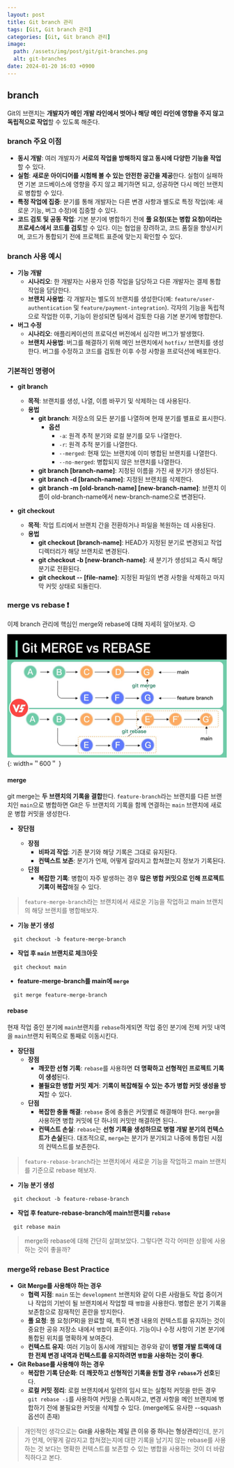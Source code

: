 ```yaml
---
layout: post
title: Git branch 관리
tags: [Git, Git branch 관리]
categories: [Git, Git branch 관리]
image:
  path: /assets/img/post/git/git-branches.png
  alt: git-branches
date: 2024-01-20 16:03 +0900
---
```


## branch

Git의 브랜치는 **개발자가 메인 개발 라인에서 벗어나 해당 메인 라인에 영향을 주지 않고 독립적으로 작업**할 수 있도록 해준다.

### branch 주요 이점

- **동시 개발**: 여러 개발자가 **서로의 작업을 방해하지 않고 동시에 다양한 기능을 작업**할 수 있다.
- **실험**: **새로운 아이디어를 시험해 볼 수 있는 안전한 공간을 제공**한다. 실험이 실패하면 기본 코드베이스에 영향을 주지 않고 폐기하면 되고, 성공하면 다시 메인 브랜치로 병합할 수 있다.
- **특정 작업에 집중**: 분기를 통해 개발자는 다른 변경 사항과 별도로 특정 작업(예: 새로운 기능, 버그 수정)에 집중할 수 있다.
- **코드 검토 및 공동 작업**: 기본 분기에 병합하기 전에 **풀 요청(또는 병합 요청)이라는 프로세스에서 코드를 검토**할 수 있다. 이는 협업을 장려하고, 코드 품질을 향상시키며, 코드가 통합되기 전에 프로젝트 표준에 맞는지 확인할 수 있다.

### branch 사용 예시

- **기능 개발**
  - **시나리오**: 한 개발자는 사용자 인증 작업을 담당하고 다른 개발자는 결제 통합 작업을 담당한다.
  - **브랜치 사용법**: 각 개발자는 별도의 브랜치를 생성한다(예: `feature/user-authentication` 및 `feature/payment-integration`). 각자의 기능을 독립적으로 작업한 이후, 기능이 완성되면 팀에서 검토한 다음 기본 분기에 병합한다.
- **버그 수정**
  - **시나리오**: 애플리케이션의 프로덕션 버전에서 심각한 버그가 발생했다.
  - **브랜치 사용법**: 버그를 해결하기 위해 메인 브랜치에서 `hotfix/` 브랜치를 생성한다. 버그를 수정하고 코드를 검토한 이후 수정 사항을 프로덕션에 배포한다.

### 기본적인 명령어

- **git branch**

  - **목적**: 브랜치를 생성, 나열, 이름 바꾸기 및 삭제하는 데 사용된다.
  - **용법**
    - **git branch**: 저장소의 모든 분기를 나열하며 현재 분기를 별표로 표시한다.
      - **옵션**
        - `-a`: 원격 추적 분기와 로컬 분기를 모두 나열한다.
        - `-r`: 원격 추적 분기를 나열한다.
        - `--merged`: 현재 있는 브랜치에 이미 병합된 브랜치를 나열한다.
        - `--no-merged`: 병합되지 않은 브랜치를 나열한다.
    - **git branch [branch-name]**: 지정된 이름을 가진 새 분기가 생성된다.
    - **git branch -d [branch-name]**: 지정된 브랜치를 삭제한다.
    - **git branch -m [old-branch-name] [new-branch-name]**: 브랜치 이름이 old-branch-name에서 new-branch-name으로 변경된다.

- **git checkout**

  - **목적**: 작업 트리에서 브랜치 간을 전환하거나 파일을 복원하는 데 사용된다.
  - **용법**
    - **git checkout [branch-name]**: HEAD가 지정된 분기로 변경되고 작업 디렉터리가 해당 브랜치로 변경된다.
    - **git checkout -b [new-branch-name]**: 새 분기가 생성되고 즉시 해당 분기로 전환된다.
    - **git checkout -- [file-name]**: 지정된 파일의 변경 사항을 삭제하고 마지막 커밋 상태로 되돌린다.

### merge vs rebase ❗️

이제 branch 관리에 핵심인 merge와 rebase에 대해 자세히 알아보자. 😉

![merge-and-rebase](/assets/img/post/git/merge-and-rebase.jpg){: width=＂600＂ }

#### merge

git merge는 **두 브랜치의 기록을 결합**한다. `feature-branch`라는 브랜치를 다른 브랜치인 `main`으로 병합하면 Git은 두 브랜치의 기록을 함께 연결하는 `main` 브랜치에 새로운 병합 커밋을 생성한다.

- **장단점**

  - **장점**
    - **비파괴 작업**: 기존 분기와 해당 기록은 그대로 유지된다.
    - **컨텍스트 보존**: 분기가 언제, 어떻게 갈라지고 합쳐졌는지 정보가 기록된다.
  - **단점**
    - **복잡한 기록**: 병합이 자주 발생하는 경우 **많은 병합 커밋으로 인해 프로젝트 기록이 복잡**해질 수 있다.

> `feature-merge-branch`라는 브랜치에서 새로운 기능을 작업하고 main 브랜치의 해당 브랜치를 병합해보자.

- **기능 분기 생성**

```console
  git checkout -b feature-merge-branch
```

- **작업 후 `main` 브랜치로 체크아웃**

```console
  git checkout main
```

- **feature-merge-branch를 main에 `merge`**

```console
  git merge feature-merge-branch
```

#### rebase

현재 작업 중인 분기에 `main`브랜치를 `rebase`하게되면 작업 중인 분기에 전체 커밋 내역을 `main`브랜치 뒤쪽으로 통째로 이동시킨다.

- **장단점**
  - **장점**
    - **깨끗한 선형 기록**: `rebase`를 사용하면 **더 명확하고 선형적인 프로젝트 기록이 생성**된다.
    - **불필요한 병합 커밋 제거**: **기록이 복잡해질 수 있는 추가 병합 커밋 생성을 방지**할 수 있다.
  - **단점**
    - **복잡한 충돌 해결**: `rebase` 중에 충돌은 커밋별로 해결해야 한다. `merge`을 사용하면 병합 커밋에 단 하나의 커밋만 해결하면 된다..
    - **컨텍스트 손실**: `rebase`는 **선형 기록을 생성하므로 병렬 개발 분기의 컨텍스트가 손실**된다. 대조적으로, `merge`는 분기가 분기되고 나중에 통합된 시점의 컨텍스트를 보존한다.

> `feature-rebase-branch`라는 브랜치에서 새로운 기능을 작업하고 main 브랜치를 기준으로 rebase 해보자.

- **기능 분기 생성**

```console
  git checkout -b feature-rebase-branch
```

- **작업 후 feature-rebase-branch에 main브랜치를 `rebase`**

```console
  git rebase main
```

> merge와 rebase에 대해 간단히 살펴보았다. 그렇다면 각각 어떠한 상황에 사용하는 것이 좋을까?

### merge와 rebase Best Practice

- **Git Merge를 사용해야 하는 경우**
  - **협력 지점**: `main` 또는 `development` 브랜치와 같이 다른 사람들도 작업 중이거나 작업의 기반이 될 브랜치에서 작업할 때 `병합`을 사용한다. 병합은 분기 기록을 보존함으로 잠재적인 혼란을 방지한다.
  - **풀 요청**: 풀 요청(PR)을 완료할 때, 특히 변경 내용의 컨텍스트를 유지하는 것이 중요한 공유 저장소 내에서 `병합`이 표준이다. 기능이나 수정 사항이 기본 분기에 통합된 위치를 명확하게 보여준다.
  - **컨텍스트 유지**: 여러 기능이 동시에 개발되는 경우와 같이 **병렬 개발 트랙에 대한 전체 변경 내역과 컨텍스트를 유지하려면 `병합`을 사용하는 것이 좋다**.
- **Git Rebase를 사용해야 하는 경우**
  - **복잡한 기록 단순화**: **더 깨끗하고 선형적인 기록을 원할 경우 `rebase`가 선호**된다.
  - **로컬 커밋 정리**: 로컬 브랜치에서 일련의 임시 또는 실험적 커밋을 만든 경우 `git rebase -i`를 사용하여 커밋을 스쿼시하고, 변경 사항을 메인 브랜치에 병합하기 전에 불필요한 커밋을 삭제할 수 있다. (merge에도 유사한 --squash 옵션이 존재)

> 개인적인 생각으로는 **Git을 사용하는 제일 큰 이유 중 하나는 형상관리**인데, 분기가 언제, 어떻게 갈라지고 합쳐졌는지에 대한 기록을 남기지 않는 rebase를 사용하는 것 보다는 명확한 컨텍스트를 보존할 수 있는 병합을 사용하는 것이 더 바람직하다고 본다.
